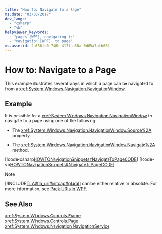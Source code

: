 ```yaml
---
title: "How to: Navigate to a Page"
ms.date: "03/30/2017"
dev_langs: 
  - "csharp"
  - "vb"
helpviewer_keywords: 
  - "pages [WPF], navigating to"
  - "navigation [WPF], to page"
ms.assetid: 2a556fc0-748b-417f-a58a-0d05a7afb66f
---
```

# How to: Navigate to a Page
This example illustrates several ways in which a page can be navigated to from a <xref:System.Windows.Navigation.NavigationWindow>.  
  
## Example  
 It is possible for a <xref:System.Windows.Navigation.NavigationWindow> to navigate to a page using one of the following:  
  
- The <xref:System.Windows.Navigation.NavigationWindow.Source%2A> property.  
  
- The <xref:System.Windows.Navigation.NavigationWindow.Navigate%2A> method.  
  
 [!code-csharp[HOWTONavigationSnippets#NavigateToPageCODE](../../../../samples/snippets/csharp/VS_Snippets_Wpf/HOWTONavigationSnippets/CSharp/MainWindow.xaml.cs#navigatetopagecode)]
 [!code-vb[HOWTONavigationSnippets#NavigateToPageCODE](../../../../samples/snippets/visualbasic/VS_Snippets_Wpf/HOWTONavigationSnippets/visualbasic/mainwindow.xaml.vb#navigatetopagecode)]  
  
> [!NOTE]
>  [!INCLUDE[TLA#tla_uri#initcap#plural](../../../../includes/tlasharptla-urisharpinitcapsharpplural-md.md)] can be either relative or absolute. For more information, see [Pack URIs in WPF](../../../../docs/framework/wpf/app-development/pack-uris-in-wpf.md).  
  
## See Also  
 <xref:System.Windows.Controls.Frame>  
 <xref:System.Windows.Controls.Page>  
 <xref:System.Windows.Navigation.NavigationService>
